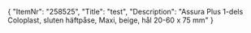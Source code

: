 {
  "ItemNr": "258525",
  "Title": "test",
  "Description": "Assura Plus 1-dels Coloplast, sluten häftpåse, Maxi, beige, hål 20-60 x 75 mm"
}